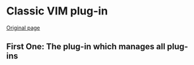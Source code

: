 Classic VIM plug-in 
===

[Original page](https://blog.csdn.net/mergerly/article/details/51671890)  

First One: The plug-in which manages all plug-ins
---


